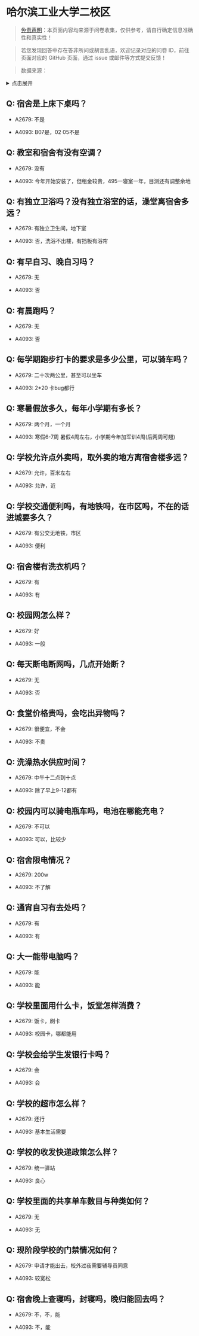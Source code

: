 # 哈尔滨工业大学二校区

> [免责声明](https://colleges.chat/#_3)：本页面内容均来源于问卷收集，仅供参考，请自行确定信息准确性和真实性！

> 若您发现回答中存在答非所问或胡言乱语，欢迎记录对应的问卷 ID，前往页面对应的 GitHub 页面，通过 issue 或邮件等方式提交反馈！

> 数据来源：

<details><summary>点击展开</summary>
<ul>
<li>A2679: 匿名 (2021 年 06 月)</li>
<li>A4093: 匿名 (2022 年 06 月)</li>
</ul>
</details>

## Q: 宿舍是上床下桌吗？

- A2679: 不是

- A4093: B07是，02 05不是

## Q: 教室和宿舍有没有空调？

- A2679: 没有

- A4093: 今年开始安装了，但租金较贵，495一寝室一年，目测还有调整余地

## Q: 有独立卫浴吗？没有独立浴室的话，澡堂离宿舍多远？

- A2679: 有独立卫生间，地下室

- A4093: 否，洗浴不出楼，有挡板有浴帘

## Q: 有早自习、晚自习吗？

- A2679: 无

- A4093: 否

## Q: 有晨跑吗？

- A2679: 无

- A4093: 否

## Q: 每学期跑步打卡的要求是多少公里，可以骑车吗？

- A2679: 二十次两公里，甚至可以坐车

- A4093: 2\*20 卡bug都行

## Q: 寒暑假放多久，每年小学期有多长？

- A2679: 两个月，一个月

- A4093: 寒假6-7周 暑假4周左右，小学期今年加军训4周(后两周可翘)

## Q: 学校允许点外卖吗，取外卖的地方离宿舍楼多远？

- A2679: 允许，百米左右

- A4093: 允许，近

## Q: 学校交通便利吗，有地铁吗，在市区吗，不在的话进城要多久？

- A2679: 有公交无地铁，市区

- A4093: 便利

## Q: 宿舍楼有洗衣机吗？

- A2679: 有

- A4093: 有

## Q: 校园网怎么样？

- A2679: 好

- A4093: 一般

## Q: 每天断电断网吗，几点开始断？

- A2679: 无

- A4093: 否

## Q: 食堂价格贵吗，会吃出异物吗？

- A2679: 很便宜，不会

- A4093: 不贵

## Q: 洗澡热水供应时间？

- A2679: 中午十二点到十点

- A4093: 除了早上9-12都有

## Q: 校园内可以骑电瓶车吗，电池在哪能充电？

- A2679: 不可以

- A4093: 可以，比较少

## Q: 宿舍限电情况？

- A2679: 200w

- A4093: 不了解

## Q: 通宵自习有去处吗？

- A2679: 有

- A4093: 有

## Q: 大一能带电脑吗？

- A2679: 能

- A4093: 能

## Q: 学校里面用什么卡，饭堂怎样消费？

- A2679: 饭卡，刷卡

- A4093: 校园卡，哪都能用

## Q: 学校会给学生发银行卡吗？

- A2679: 会

- A4093: 会

## Q: 学校的超市怎么样？

- A2679: 还行

- A4093: 基本生活需要

## Q: 学校的收发快递政策怎么样？

- A2679: 统一驿站

- A4093: 良心

## Q: 学校里面的共享单车数目与种类如何？

- A2679: 无

- A4093: 无

## Q: 现阶段学校的门禁情况如何？

- A2679: 申请才能出去，校外过夜需要辅导员同意

- A4093: 较宽松

## Q: 宿舍晚上查寝吗，封寝吗，晚归能回去吗？

- A2679: 不，不，能

- A4093: 不，能

